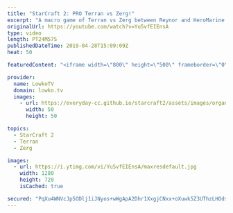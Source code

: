 ```yaml
---
title: "StarCraft 2: PRO Terran vs Zerg!"
excerpt: "A macro game of Terran vs Zerg between Reynor and HeroMarine. Subscribe for more videos: http://lowko.tv/youtube More StarCraft 2: https://youtu.be/RXG4YYnO5Qw  Check out Lowko merchandise: http://lowko.tv/merch Support me on Patreon: http://www.patreon.com/lowkotv Join the community on discord: http://lowko.tv/discord"
originalUrl: https://youtube.com/watch?v=Yu5vfEIEnsA
type: video
length: PT24M57S
publishedDateTime: 2019-04-28T15:09:09Z
heat: 50

featuredContent: "<iframe width=\"800\" height=\"500\" frameborder=\"0\" src=\"https://www.youtube.com/embed/Yu5vfEIEnsA\" allow=\"accelerometer; autoplay; encrypted-media; gyroscope; picture-in-picture\" allowfullscreen></iframe>"

provider:
  name: LowkoTV
  domain: lowko.tv
  images:
    - url: https://everyday-cc.github.io/starcraft2/assets/images/organizations/lowko.tv-50x50.jpg
      width: 50
      height: 50

topics:
  - StarCraft 2
  - Terran
  - Zerg

images:
  - url: https://i.ytimg.com/vi/Yu5vfEIEnsA/maxresdefault.jpg
    width: 1280
    height: 720
    isCached: true

secured: "PqXu4WNVcJp5ODlj1iJNyos+wWgApA2Dhr1XxgjCNxx+oXuwk5Z3UThzLHOdszKwkpuxjxoj4ChkQs5rJEFB+Pcq1Nkdj68xS6Uv5Z9VsAeH8gF4eQQsXefU88w/8igPdSMThMfKPUhhmR8CN1TykkXIkD9QRVAhxSx/JgFREArUHV2jQTzDdurNNPIP9AEqmzaWdxfoQUTkuH7RiH74Jq0yfvij1lk8GviDiP2LpqCyq4bAF6ZhyqhReattStQefiOH6/VgfmATnwpdyR5CUS14QoiGQ43K0q1JAhBkbyo7s47L75rEeNjiRS77O2Cm712Wqv9auqOJxWTQh8hJ51Gj2TPmZBw/snurmlaj5FPOm7jhKhpezDFGT7TWsdkTgAJmxmuwXb68ZtpdtwHA0ok4/JpqRWfX61y4hmCsBZE=;vSEx+zbLezq+/ZgU40D2bw=="
---
```


